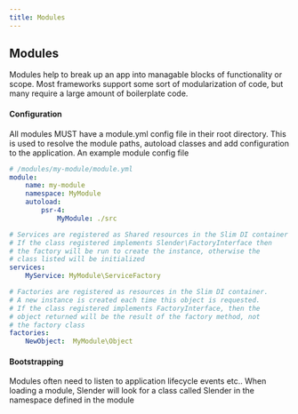 ```yaml
---
title: Modules
---
```


## Modules
Modules help to break up an app into managable blocks of functionality or scope. Most frameworks support some sort of modularization of code, but many require a large amount of boilerplate code.

#### Configuration
All modules MUST have a module.yml config file in their root directory. This is used to resolve the module paths, autoload classes and add configuration to the application. An example module config file

```yaml
# /modules/my-module/module.yml
module:
    name: my-module
    namespace: MyModule
    autoload:
        psr-4:
            MyModule: ./src

# Services are registered as Shared resources in the Slim DI container
# If the class registered implements Slender\FactoryInterface then
# the factory will be run to create the instance, otherwise the
# class listed will be initialized
services:
    MyService: MyModule\ServiceFactory

# Factories are registered as resources in the Slim DI container.
# A new instance is created each time this object is requested.
# If the class registered implements FactoryInterface, then the
# object returned will be the result of the factory method, not
# the factory class
factories:
    NewObject:  MyModule\Object
```

#### Bootstrapping
Modules often need to listen to application lifecycle events etc..
When loading a module, Slender will look for a class called Slender
in the namespace defined in the module

